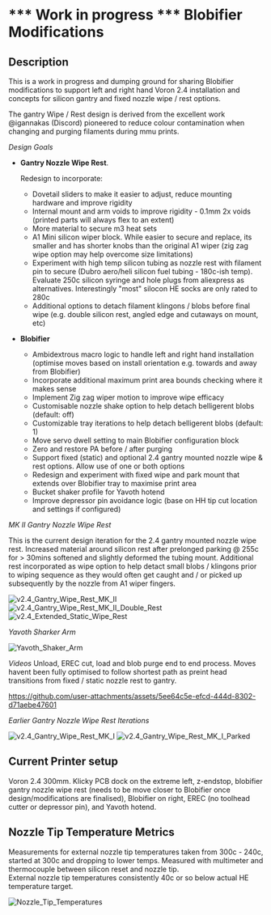 # *** Work in progress ***  Blobifier Modifications

## Description

This is a work in progress and dumping ground for sharing Blobifier modifications to support left and right hand Voron 2.4 installation and concepts for silicon gantry and fixed nozzle wipe / rest options.

The gantry Wipe / Rest design is derived from the excellent work @igannakas (Discord) pioneered to reduce colour contamination when changing and purging filaments during mmu prints.<br />


*Design Goals*

- **Gantry Nozzle Wipe Rest**.

  Redesign to incorporate:
  - Dovetail sliders to make it easier to adjust, reduce mounting hardware and improve rigidity
  - Internal mount and arm voids to improve rigidity - 0.1mm 2x voids (printed parts will always flex to an extent)
  - More material to secure m3 heat sets
  - A1 Mini silicon wiper block. While easier to secure and replace, its smaller and has shorter knobs than the original A1 wiper (zig zag wipe option may help overcome size limitations)
  - Experiment with high temp silicon tubing as nozzle rest with filament pin to secure (Dubro aero/heli silicon fuel tubing - 180c-ish temp). Evaluate 250c silicon syringe and hole plugs from aliexpress as alternatives. Interestingly "most" silocon HE socks are only rated to 280c
  - Additional options to detach filament klingons / blobs before final wipe (e.g. double silicon rest, angled edge and cutaways on mount, etc)  
 
- **Blobifier**
  - Ambidextrous macro logic to handle left and right hand installation (optimise moves based on install orientation e.g. towards and away from Blobifier)
  - Incorporate additional maximum print area bounds checking where it makes sense 
  - Implement Zig zag wiper motion to improve wipe efficacy
  - Customisable nozzle shake option to help detach belligerent blobs (default: off)
  - Customizable tray iterations to help detach belligerent blobs (default: 1)
  - Move servo dwell setting to main Blobifier configuration block
  - Zero and restore PA before / after purging 
  - Support fixed (static) and optional 2.4 gantry mounted nozzle wipe & rest options. Allow use of one or both options
  - Redesign and experiment with fixed wipe and park mount that extends over Blobifier tray to maximise print area
  - Bucket shaker profile for Yavoth hotend
  - Improve depressor pin avoidance logic (base on HH tip cut location and settings if configured)

*MK II Gantry Nozzle Wipe Rest* 

This is the current design iteration for the 2.4 gantry mounted nozzle wipe rest. Increased material around silicon rest after prelonged parking @ 255c for > 30mins softened and slightly deformed the tubing mount.
Additional rest incorporated as wipe option to help detact small blobs / klingons prior to wiping sequence as they would often get caught and / or picked up subsequently by the nozzle from A1 wiper fingers.

![v2.4_Gantry_Wipe_Rest_MK_II](images/v2.4_Gantry_Wipe_Rest_MK_II.png)
![v2.4_Gantry_Wipe_Rest_MK_II_Double_Rest](images/v2.4_Gantry_Wipe_Rest_MK_II_Double_Rest.png)
![v2.4_Extended_Static_Wipe_Rest](images/v2.4_Extended_Static_Wipe_Rest.png)

*Yavoth Sharker Arm*

![Yavoth_Shaker_Arm](images/Yavoth_Shaker_Arm.png)


*Videos*
Unload, EREC cut, load and blob purge end to end process. Moves havent been fully optimised to follow shortest path as preint head transitions from fixed / static nozzle rest to gantry.

https://github.com/user-attachments/assets/5ee64c5e-efcd-444d-8302-d71aebe47601


*Earlier Gantry Nozzle Wipe Rest Iterations* 

![v2.4_Gantry_Wipe_Rest_MK_I](images/v2.4_Gantry_Wipe_Rest_MK_I.png)
![v2.4_Gantry_Wipe_Rest_MK_I_Parked](images/v2.4_Gantry_Wipe_Rest_MK_I_Parked.png)


## Current Printer setup
Voron 2.4 300mm. Klicky PCB dock on the extreme left, z-endstop, blobifier gantry nozzle wipe rest (needs to be move closer to Blobifier once design/modifications are finalised), Blobifier on right, EREC (no toolhead cutter or depressor pin), and Yavoth hotend.

## Nozzle Tip Temperature Metrics
Measurements for external nozzle tip temperatures taken from 300c - 240c, started at 300c and dropping to lower temps.  Measured with multimeter and thermocouple between silicon reset and nozzle tip. <br />
External nozzle tip temperatures consistently 40c or so below actual HE temperature target.

![Nozzle_Tip_Temperatures](images/Nozzle_Tip_Temperatures.png)
